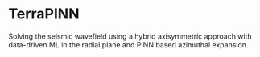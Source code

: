 # TerraPINN
Solving the seismic wavefield using a hybrid axisymmetric approach with data-driven ML in the radial plane and PINN based azimuthal expansion. 
